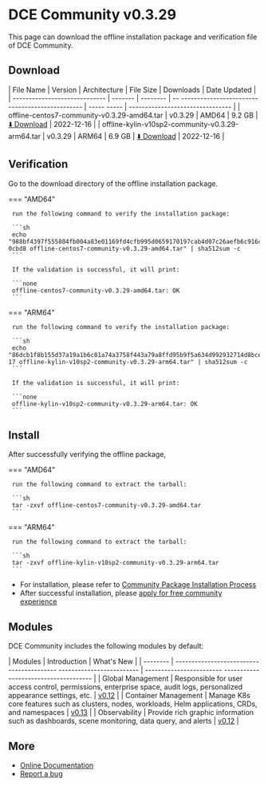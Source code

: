 # DCE Community v0.3.29

This page can download the offline installation package and verification file of DCE Community.

## Download

| File Name | Version | Architecture | File Size | Downloads | Date Updated |
| ----------------------------- | ------- | -------- | -- ----------------------------------------------- | ----- ----- | -------------------------------- |
| offline-centos7-community-v0.3.29-amd64.tar | v0.3.29 | AMD64 | 9.2 GB | [:arrow_down: Download](https://qiniu-download-public.daocloud.io/DaoCloud_Enterprise/dce5/offline-centos7-community-v0.3.29-amd64.tar) | 2022-12-16 |
| offline-kylin-v10sp2-community-v0.3.29-arm64.tar | v0.3.29 | ARM64 | 6.9 GB | [:arrow_down: Download](https://qiniu-download-public.daocloud.io/DaoCloud_Enterprise/dce5/offline-kylin-v10sp2-community-v0.3.29-arm64.tar) | 2022-12-16 |

## Verification

Go to the download directory of the offline installation package.

=== "AMD64"

     run the following command to verify the installation package:

     ```sh
     echo "988bf4397f555804fb004a83e01169fd4cfb995d0659170197cab4d07c26aefb6c916ce42c0655d207a2ae7bddd5c28c6c66fc7645c67a174a8919e7e04 0cbd8 offline-centos7-community-v0.3.29-amd64.tar" | sha512sum -c
     ```

     If the validation is successful, it will print:

     ```none
     offline-centos7-community-v0.3.29-amd64.tar: OK
     ```

=== "ARM64"

     run the following command to verify the installation package:

     ```sh
     echo "86dcb1f8b155d37a19a1b6c81a74a3758f443a79a8ffd95b9f5a634d992932714d8bce9805ab52d9fffbfdcbc82873e7c7132a7d3e9a45d5fe00f46de16ab7 17 offline-kylin-v10sp2-community-v0.3.29-arm64.tar" | sha512sum -c
     ```

     If the validation is successful, it will print:

     ```none
     offline-kylin-v10sp2-community-v0.3.29-arm64.tar: OK
     ```
  
## Install

After successfully verifying the offline package,

=== "AMD64"

     run the following command to extract the tarball:

     ```sh
     tar -zxvf offline-centos7-community-v0.3.29-amd64.tar
     ```

=== "ARM64"

     run the following command to extract the tarball:

     ```sh
     tar -zxvf offline-kylin-v10sp2-community-v0.3.29-arm64.tar
     ```

- For installation, please refer to [Community Package Installation Process](../../install/community/k8s/online.md#_2)
- After successful installation, please [apply for free community experience](../../dce/license0.md)

## Modules

DCE Community includes the following modules by default:

| Modules | Introduction | What's New |
| -------- | ----------------------------------------- ------------------------- | ------------------------ ------------------------------------- |
| Global Management | Responsible for user access control, permissions, enterprise space, audit logs, personalized appearance settings, etc. | [v0.12](../../ghippo/intro/release-notes.md#v012) |
| Container Management | Manage K8s core features such as clusters, nodes, workloads, Helm applications, CRDs, and namespaces | [v0.13](../../kpanda/intro/release-notes.md#v013) |
| Observability | Provide rich graphic information such as dashboards, scene monitoring, data query, and alerts | [v0.12](../../insight/intro/releasenote.md#v012) |

## More

- [Online Documentation](../../dce/index.md)
- [Report a bug](https://github.com/DaoCloud/DaoCloud-docs/issues)